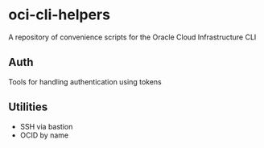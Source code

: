 # oci-cli-helpers
A repository of convenience scripts for the Oracle Cloud Infrastructure CLI

## Auth
Tools for handling authentication using tokens

## Utilities

- SSH via bastion
- OCID by name
